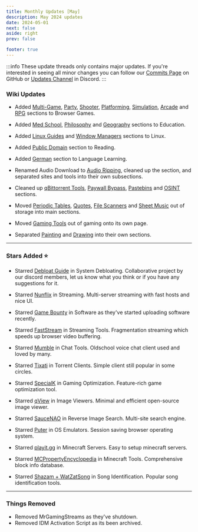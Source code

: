 ```yaml
---
title: Monthly Updates [May]
description: May 2024 updates
date: 2024-05-01
next: false
aside: right
prev: false

footer: true
---
```


<Post authors="nbats"/>

:::info
These update threads only contains major updates. If you're interested
in seeing all minor changes you can follow our
[Commits Page](https://github.com/fmhy/FMHYedit/commits/main) on GitHub or
[Updates Channel](https://redd.it/17f8msf) in Discord.
:::

### Wiki Updates

- Added [Multi-Game](https://fmhy.net/gamingpiracyguide#multi-game-sites),
  [Party](https://fmhy.net/gamingpiracyguide#party-games),
  [Shooter](https://fmhy.net/gamingpiracyguide#shooter),
  [Platforming](https://fmhy.net/gamingpiracyguide#platformer),
  [Simulation](https://fmhy.net/gamingpiracyguide#simulation),
  [Arcade](https://fmhy.net/gamingpiracyguide#arcade) and
  [RPG](https://fmhy.net/gamingpiracyguide#rpg) sections to Browser Games.

- Added [Med School](https://fmhy.net/edupiracyguide#med-school),
  [Philosophy](https://fmhy.net/edupiracyguide#philosophy) and
  [Geography](https://fmhy.net/edupiracyguide#geography-datasets) sections to
  Education.

- Added [Linux Guides](https://fmhy.net/linuxguide#linux-guides) and
  [Window Managers](https://fmhy.net/linuxguide#window-managers) sections to
  Linux.

- Added [Public Domain](https://fmhy.net/readingpiracyguide#public-domain)
  section to Reading.

- Added [German](https://fmhy.net/edupiracyguide#german) section to Language
  Learning.

- Renamed Audio Download to
  [Audio Ripping](https://fmhy.net/audiopiracyguide#audio-ripping), cleaned up
  the section, and separated sites and tools into their own subsections.

- Cleaned up
  [qBittorrent Tools](https://fmhy.net/torrentpiracyguide#qbittorrent-tools),
  [Paywall Bypass](https://fmhy.net/internet-tools#paywall-bypass),
  [Pastebins](https://fmhy.pages.dev/text-tools#pastebins) and
  [OSINT](https://fmhy.net/internet-tools#open-source-intelligence) sections.

- Moved [Periodic Tables](https://fmhy.net/edupiracyguide#periodic-tables),
  [Quotes](https://fmhy.net/edupiracyguide#quote-indexes),
  [File Scanners](https://fmhy.net/adblockvpnguide#file-scanners) and
  [Sheet Music](https://fmhy.net/audiopiracyguide#sheet-music) out of storage
  into main sections.

- Moved [Gaming Tools](https://fmhy.net/gaming-tools) out of gaming onto its own
  page.

- Separated [Painting](https://fmhy.net/img-tools#painting) and
  [Drawing](https://fmhy.net/img-tools#drawing) into their own sections.

---

### Stars Added ⭐

- Starred [Debloat Guide](https://fmhy.net/system-tools#system-debloating) in
  System Debloating. Collaborative project by our discord members, let us know
  what you think or if you have any suggestions for it.

- Starred [Nunflix](https://fmhy.net/videopiracyguide#multi-server) in
  Streaming. Multi-server streaming with fast hosts and nice UI.

- Starred [Game Bounty](https://fmhy.net/downloadpiracyguide#software-sites) in
  Software as they've started uploading software recently.

- Starred [FastStream](https://fmhy.net/videopiracyguide#helpful-sites-tools) in
  Streaming Tools. Fragmentation streaming which speeds up browser video
  buffering.

- Starred [Mumble](https://fmhy.net/internet-tools#chat-tools) in Chat Tools.
  Oldschool voice chat client used and loved by many.

- Starred [Tixati](https://fmhy.net/torrentpiracyguide#torrent-clients) in
  Torrent Clients. Simple client still popular in some circles.

- Starred [SpecialK](https://fmhy.net/gaming-tools#optimization-tools) in Gaming
  Optimization. Feature-rich game optimization tool.

- Starred [qView](https://fmhy.net/img-tools#image-viewers) in Image Viewers.
  Minimal and efficient open-source image viewer.

- Starred [SauceNAO](https://fmhy.net/img-tools#reverse-image-search) in Reverse
  Image Search. Multi-site search engine.

- Starred [Puter](https://fmhy.net/system-tools#os-emulators) in OS Emulators.
  Session saving browser operating system.

- Starred [playit.gg](https://fmhy.net/storage#minecraft-servers) in Minecraft
  Servers. Easy to setup minecraft servers.

- Starred
  [MCPropertyEncyclopedia](https://fmhy.net/gaming-tools#minecraft-tools) in
  Minecraft Tools. Comprehensive block info database.

- Starred
  [Shazam + WatZatSong](https://fmhy.net/audiopiracyguide#song-identification)
  in Song Identification. Popular song identification tools.

---

### Things Removed

- Removed MrGamingStreams as they've shutdown.
- Removed IDM Activation Script as its been archived.

